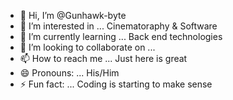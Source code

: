 - 👋 Hi, I’m @Gunhawk-byte
- 👀 I’m interested in ... Cinematoraphy & Software
- 🌱 I’m currently learning ... Back end technologies
- 💞️ I’m looking to collaborate on ...
- 📫 How to reach me ... Just here is great 
- 😄 Pronouns: ... His/Him
- ⚡ Fun fact: ... Coding is starting to make sense 

<!---
Gunhawk-byte/Gunhawk-byte is a ✨ special ✨ repository because its `README.md` (this file) appears on your GitHub profile.
You can click the Preview link to take a look at your changes.
--->
